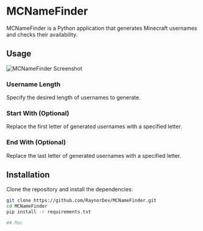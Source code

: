 # MCNameFinder

MCNameFinder is a Python application that generates Minecraft usernames and checks their availability.

## Usage

![MCNameFinder Screenshot](https://github.com/RaynorDev/MCNameFinder/assets/84258177/8c052dba-6fb5-4ade-8a2f-d07b7afcb9c9)

### Username Length
Specify the desired length of usernames to generate.

### Start With (Optional)
Replace the first letter of generated usernames with a specified letter.

### End With (Optional)
Replace the last letter of generated usernames with a specified letter.

## Installation

Clone the repository and install the dependencies:

```bash
git clone https://github.com/RaynorDev/MCNameFinder.git
cd MCNameFinder
pip install -r requirements.txt

## Mac
